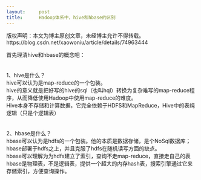 ```yaml
---
layout:     post
title:      Hadoop体系中，hive和hbase的区别
---
```

<div id="article_content" class="article_content clearfix csdn-tracking-statistics" data-pid="blog" data-mod="popu_307" data-dsm="post">
								<div class="article-copyright">
					版权声明：本文为博主原创文章，未经博主允许不得转载。					https://blog.csdn.net/xaowoniu/article/details/74963444				</div>
								            <link rel="stylesheet" href="https://csdnimg.cn/release/phoenix/template/css/ck_htmledit_views-f76675cdea.css">
						<div class="htmledit_views" id="content_views">
                
首先理清hive和hbase的概念吧：<br><br><br>
1、hive是什么？<br>
hive可以认为是map-reduce的一个包装。<br>
hive的意义就是把好写的hive的sql（也叫hql）转换为复杂难写的map-reduce程序，从而降低使用Hadoop中使用map-reduce的难度。<br>
Hive本身不存储和计算数据，它完全依赖于HDFS和MapReduce，Hive中的表纯逻辑（只是个逻辑表）<br><br><br>
2、hbase是什么？<br>
hbase可以认为是hdfs的一个包装。他的本质是数据存储，是个NoSql数据库；hbase部署于hdfs之上，并且克服了hdfs在随机读写方面的缺点。<br>
hbase可以理解为为hdfs建立了索引，查询不走map-reduce，直接走自己的表<br>
hbase是物理表，不是逻辑表，提供一个超大的内存hash表，搜索引擎通过它来存储索引，方便查询操作。 
            </div>
                </div>